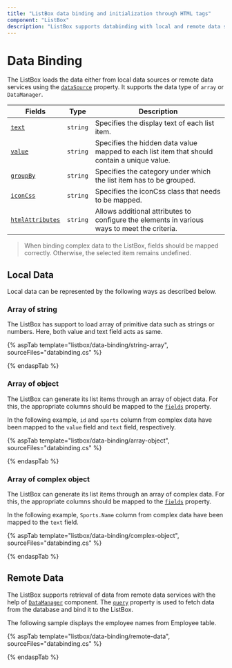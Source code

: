 ```yaml
---
title: "ListBox data binding and initialization through HTML tags"
component: "ListBox"
description: "ListBox supports databinding with local and remote data source."
---
```


# Data Binding

The ListBox loads the data either from local data sources or remote data services using the [`dataSource`](https://help.syncfusion.com/cr/aspnetcore-js2/Syncfusion.EJ2~Syncfusion.EJ2.DropDowns.ListBox~DataSource.html) property. It supports
the data type of `array` or `DataManager`.

| Fields | Type | Description |
|------|------|-------------|
| [`text`](https://help.syncfusion.com/cr/cref_files/aspnetcore-js2/Syncfusion.EJ2~Syncfusion.EJ2.DropDowns.ListBoxFieldSettings~Text.html) |  `string` | Specifies the display text of each list item. |
| [`value`](https://help.syncfusion.com/cr/cref_files/aspnetcore-js2/Syncfusion.EJ2~Syncfusion.EJ2.DropDowns.ListBoxFieldSettings~Value.html) |  `string` | Specifies the hidden data value mapped to each list item that should contain a unique value. |
| [`groupBy`](https://help.syncfusion.com/cr/cref_files/aspnetcore-js2/Syncfusion.EJ2~Syncfusion.EJ2.DropDowns.ListBoxFieldSettings~GroupBy.html) |  `string` | Specifies the category under which the list item has to be grouped. |
| [`iconCss`](https://help.syncfusion.com/cr/cref_files/aspnetcore-js2/Syncfusion.EJ2~Syncfusion.EJ2.DropDowns.ListBoxFieldSettings~IconCss.html) |  `string` | Specifies the iconCss class that needs to be mapped. |
| [`htmlAttributes`](https://help.syncfusion.com/cr/cref_files/aspnetcore-js2/Syncfusion.EJ2~Syncfusion.EJ2.DropDowns.ListBoxFieldSettings~HtmlAttributes.html) |  `string` | Allows additional attributes to configure the elements in various ways to meet the criteria. |

> When binding complex data to the ListBox, fields should be mapped correctly. Otherwise, the selected item remains undefined.

## Local Data

Local data can be represented by the following ways as described below.

### Array of string

The ListBox has support to load array of primitive data such as strings or numbers. Here, both value and text field acts as same.

{% aspTab template="listbox/data-binding/string-array", sourceFiles="databinding.cs" %}

{% endaspTab %}

### Array of object

The ListBox can generate its list items through an array of object data. For this, the appropriate columns should be mapped to the [`fields`](../api/list-box/#fields) property.

In the following example, `id` and `sports` column from complex data have been mapped to the `value` field and `text` field, respectively.

{% aspTab template="listbox/data-binding/array-object", sourceFiles="databinding.cs" %}

{% endaspTab %}

### Array of complex object

The ListBox can generate its list items through an array of complex data. For this, the appropriate columns should be mapped to the [`fields`](https://help.syncfusion.com/cr/cref_files/aspnetcore-js2/Syncfusion.EJ2~Syncfusion.EJ2.DropDowns.ListBox~Fields.html) property.

In the following example, `Sports.Name` column from complex data have been mapped to the `text` field.

{% aspTab template="listbox/data-binding/complex-object", sourceFiles="databinding.cs" %}

{% endaspTab %}

## Remote Data

The ListBox supports retrieval of data from remote data services with the help of [`DataManager`](https://ej2.syncfusion.com/documentation/data/getting-started/) component. The [`query`](https://help.syncfusion.com/cr/cref_files/aspnetcore-js2/Syncfusion.EJ2~Syncfusion.EJ2.DropDowns.ListBox~Query.html) property is used to fetch
data from the database and bind it to the ListBox.

The following sample displays the employee names from Employee table.

{% aspTab template="listbox/data-binding/remote-data", sourceFiles="databinding.cs" %}

{% endaspTab %}